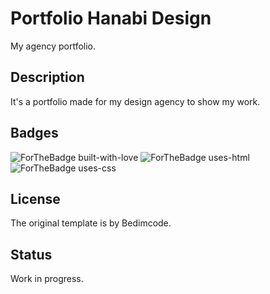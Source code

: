 # Portfolio Hanabi Design

My agency portfolio.

## Description

It's a portfolio made for my design agency to show my work.

## Badges

![ForTheBadge built-with-love](http://ForTheBadge.com/images/badges/built-with-love.svg) ![ForTheBadge uses-html](https://forthebadge.com/images/badges/uses-html.svg) ![ForTheBadge uses-css](https://forthebadge.com/images/badges/uses-css.svg)


## License

The original template is by Bedimcode.


## Status

Work in progress.

